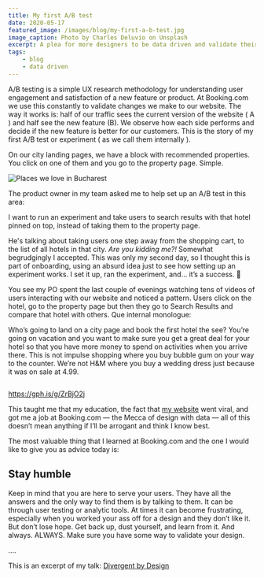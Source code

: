 ```yaml
---
title: My first A/B test
date: 2020-05-17
featured_image: /images/blog/my-first-a-b-test.jpg
image_caption: Photo by Charles Deluvio on Unsplash
excerpt: A plea for more designers to be data driven and validate their assumptions.
tags:
    - blog
    - data driven
---
```


A/B testing is a simple UX research methodology for understanding user engagement and satisfaction of a new feature or product. At Booking.com we use this constantly to validate changes we make to our website. The way it works is: half of our traffic sees the current version of the website ( A ) and half see the new feature (B). We observe how each side performs and decide if the new feature is better for our customers. This is the story of my first A/B test or experiment ( as we call them internally ).

On our city landing pages, we have a block with recommended properties. You click on one of them and you go to the property page. Simple.

![Places we love in Bucharest](https://cdn-images-1.medium.com/max/800/1*Um2DIhN1FyhpEhhQzujicw.png)

The product owner in my team asked me to help set up an A/B test in this area:

<p class="highlight">I want to run an experiment and take users to search results with that hotel pinned on top, instead of taking them to the property page.

He's talking about taking users one step away from the shopping cart, to the list of all hotels in that city. *Are you kidding me?!* Somewhat begrudgingly I accepted. This was only my second day, so I thought this is part of onboarding, using an absurd idea just to see how setting up an experiment works. I set it up, ran the experiment, and… it’s a success. 🤯

You see my PO spent the last couple of evenings watching tens of videos of users interacting with our website and noticed a pattern. Users click on the hotel, go to the property page but then they go to Search Results and compare that hotel with others. Que internal monologue:

<p class="highlight">Who’s going to land on a city page and book the first hotel the see? You’re going on vacation and you want to make sure you get a great deal for your hotel so that you have more money to spend on activities when you arrive there. This is not impulse shopping where you buy bubble gum on your way to the counter. We’re not H&M where you buy a wedding dress just because it was on sale at 4.99.

<img src="/images/blog/friends-wedding-dress.gif" alt=""><figcaption>https://gph.is/g/ZrBjO2j</figcaption><p>This taught me that my education, the fact that <a href="https://ecsspert.com">my website</a> went viral, and got me a job at Booking.com — the Mecca of design with data — all of this doesn’t mean anything if I’ll be arrogant and think I know best.

The most valuable thing that I learned at Booking.com and the one I would like to give you as advice today is:</p><h2>Stay humble</h2><p>Keep in mind that you are here to serve your users. They have all the answers and the only way to find them is by talking to them. It can be through user testing or analytic tools. At times it can become frustrating, especially when you worked your ass off for a design and they don’t like it. But don’t lose hope. Get back up, dust yourself, and learn from it. And always. ALWAYS. Make sure you have some way to validate your design.

....

This is an excerpt of my talk: [Divergent by Design](https://www.youtube.com/watch?v=DpapogYWp0A)
